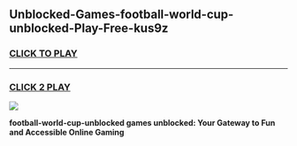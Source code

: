
## Unblocked-Games-football-world-cup-unblocked-Play-Free-kus9z
<h3>
<a href="https://premium76.site?title=football-world-cup-unblocked&ref=12A">CLICK TO PLAY</a></h3>
<hr>

<h3>
<a href="https://premium76.site?title=football-world-cup-unblocked&ref=12A">CLICK 2 PLAY</a>
  
</h3>

<a href="https://premium76.site?title=football-world-cup-unblocked&ref=12A"><img src="https://clearcache.store/games.png"></a>


**football-world-cup-unblocked games unblocked: Your Gateway to Fun and Accessible Online Gaming**
